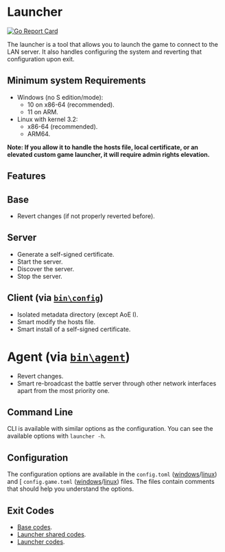 # Launcher

[![Go Report Card](https://goreportcard.com/badge/github.com/luskaner/ageLANServer/launcher)](https://goreportcard.com/report/github.com/luskaner/ageLANServer/launcher)

The launcher is a tool that allows you to launch the game to connect to the LAN server. It also handles configuring the
system and reverting that configuration upon exit.

## Minimum system Requirements

- Windows (no S edition/mode):
    - 10 on x86-64 (recommended).
    - 11 on ARM.
- Linux with kernel 3.2:
    - x86-64 (recommended).
    - ARM64.

**Note: If you allow it to handle the hosts file, local certificate, or an elevated custom game launcher, it will
require admin rights elevation.**

## Features

## Base

- Revert changes (if not properly reverted before).

## Server

- Generate a self-signed certificate.
- Start the server.
- Discover the server.
- Stop the server.

## Client (via [`bin\config`](../launcher-config/README.md))

- Isolated metadata directory (except AoE I).
- Smart modify the hosts file.
- Smart install of a self-signed certificate.

# Agent (via [`bin\agent`](../launcher-agent/README.md))

- Revert changes.
- Smart re-broadcast the battle server through other network interfaces apart from the most priority one.

## Command Line

CLI is available with similar options as the configuration. You can see the available options with
`launcher -h`.

## Configuration

The configuration options are available in the
`config.toml` ([windows](resources/windows/configs/config.toml)/[linux](resources/unix/configs/config.toml)) and [
`config.game.toml` ([windows](resources/windows/configs/config.game.toml)/[linux](resources/unix/configs/config.game.toml))
files. The files contain comments that
should help you understand the options.

## Exit Codes

* [Base codes](../common/errors.go).
* [Launcher shared codes](../launcher-common/errors.go).
* [Launcher codes](internal/errors.go).
